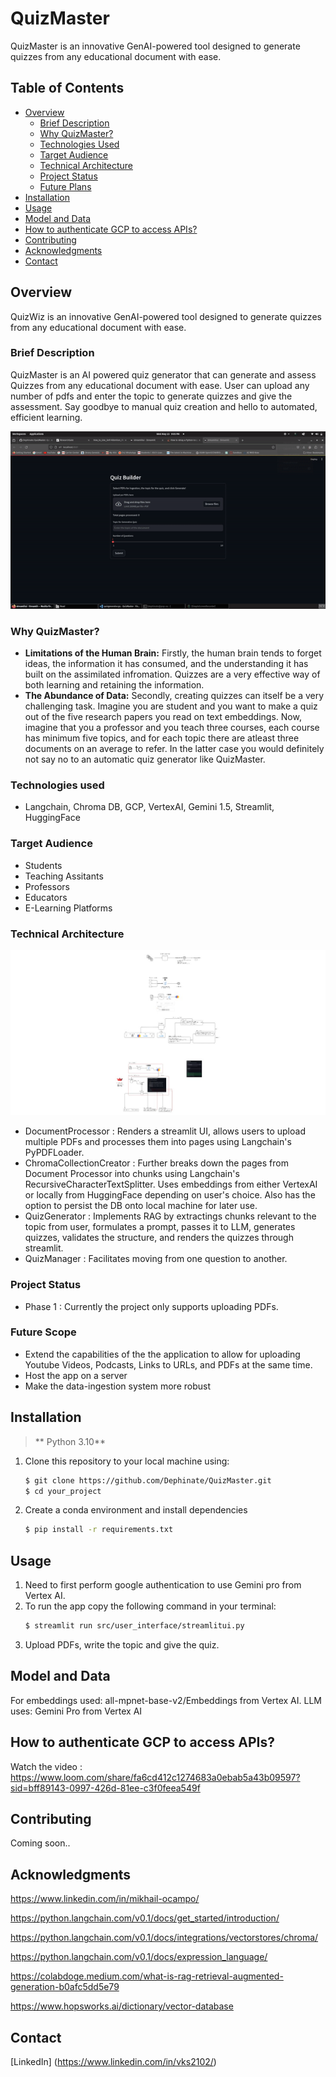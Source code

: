 # QuizMaster
QuizMaster is an innovative GenAI-powered tool designed to generate quizzes from any educational document with ease.

## Table of Contents

* [Overview](#overview)
  * [Brief Description](#brief-description)
  * [Why QuizMaster?](#why-quizmaster)
  * [Technologies Used](#technologies-used)
  * [Target Audience](#target-audience)
  * [Technical Architecture](#technical-architecture)
  * [Project Status](#project-status)
  * [Future Plans](#future-plans)
* [Installation](#installation)
* [Usage](#usage)
* [Model and Data](#model-and-data)
* [How to authenticate GCP to access APIs?](#How-to-authenticate-GCP-to-access-APIs)
* [Contributing](#contributing)
* [Acknowledgments](#acknowledgments)
* [Contact](#contact)


## Overview
QuizWiz is an innovative GenAI-powered tool designed to generate quizzes from any educational document with ease.
### Brief Description
QuizMaster is an AI powered quiz generator that can generate and assess Quizzes from any educational document with ease. User can upload any number of pdfs and enter the topic to generate quizzes and give the assessment. 
Say goodbye to manual quiz creation and hello to automated, efficient learning.

![Watch the video](data/demo.gif)

### Why QuizMaster?
+ **Limitations of the Human Brain:** Firstly, the human brain tends to forget ideas, the information it has consumed, and the understanding it has built on the assimilated infromation. Quizzes are a very effective way of both learning and retaining the information.
+ **The Abundance of Data:** Secondly, creating quizzes can itself be a very challenging task. Imagine you are student and you want to make a quiz out of the five research papers you read on text embeddings. Now, imagine that you a professor and you teach three courses, each course has minimum five topics, and for each topic there are atleast three documents on an average to refer. In the latter case you would definitely not say no to an automatic quiz generator like QuizMaster.
### Technologies used
+ Langchain, Chroma DB, GCP, VertexAI, Gemini 1.5, Streamlit, HuggingFace

### Target Audience
+ Students
+ Teaching Assitants
+ Professors
+ Educators
+ E-Learning Platforms

### Technical Architecture
![Technical Architecture](data/architecture.jpeg)
+ DocumentProcessor : Renders a streamlit UI, allows users to upload multiple PDFs and processes them into pages using Langchain's PyPDFLoader.
+ ChromaCollectionCreator : Further breaks down the pages from Document Processor into chunks using Langchain's RecursiveCharacterTextSplitter. Uses embeddings from either VertexAI or locally from HuggingFace depending on user's choice. Also has the option to persist the DB onto local machine for later use.
+ QuizGenerator : Implements RAG by extractings chunks relevant to the topic from user, formulates a prompt, passes it to LLM, generates quizzes, validates the structure, and renders the quizzes through streamlit.
+ QuizManager : Facilitates moving from one question to another.

### Project Status
+ Phase 1 : Currently the project only supports uploading PDFs.

### Future Scope
+ Extend the capabilities of the the application to allow for uploading Youtube Videos, Podcasts, Links to URLs, and PDFs at the same time.
+ Host the app on a server
+ Make the data-ingestion system more robust

## Installation
> ** Python 3.10**
1. Clone this repository to your local machine using:
    ```bash
    $ git clone https://github.com/Dephinate/QuizMaster.git
    $ cd your_project
    ```
2. Create a conda environment and install dependencies
    ```bash
    $ pip install -r requirements.txt
    ```

## Usage
1. Need to first perform google authentication to use Gemini pro from Vertex AI.
2. To run the app copy the following command in your terminal:
    ```bash
    $ streamlit run src/user_interface/streamlitui.py
    ```
3. Upload PDFs, write the topic and give the quiz.

## Model and Data
For embeddings used: all-mpnet-base-v2/Embeddings from Vertex AI. 
LLM uses: Gemini Pro from Vertex AI

## How to authenticate GCP to access APIs?
Watch the video : https://www.loom.com/share/fa6cd412c1274683a0ebab5a43b09597?sid=bff89143-0997-426d-81ee-c3f0feea549f
## Contributing
Coming soon..

## Acknowledgments
https://www.linkedin.com/in/mikhail-ocampo/

https://python.langchain.com/v0.1/docs/get_started/introduction/

https://python.langchain.com/v0.1/docs/integrations/vectorstores/chroma/

https://python.langchain.com/v0.1/docs/expression_language/

https://colabdoge.medium.com/what-is-rag-retrieval-augmented-generation-b0afc5dd5e79

https://www.hopsworks.ai/dictionary/vector-database

## Contact
[LinkedIn] (https://www.linkedin.com/in/vks2102/)

